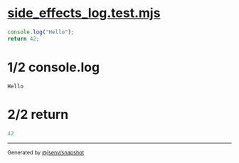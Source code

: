 # [side_effects_log.test.mjs](../side_effects_log.test.mjs)

```js
console.log("Hello");
return 42;
```

# 1/2 console.log

```console
Hello
```

# 2/2 return

```js
42
```
---

<sub>
  Generated by <a href="https://github.com/jsenv/core/tree/main/packages/independent/snapshot">@jsenv/snapshot</a>
</sub>